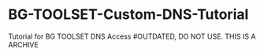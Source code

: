 # BG-TOOLSET-Custom-DNS-Tutorial
Tutorial for BG TOOLSET DNS Access
#OUTDATED, DO NOT USE. THIS IS A ARCHIVE
